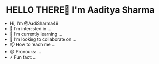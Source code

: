 <h1 align="center">HELLO THERE👋 I'm Aaditya Sharma</h1>




-  Hi, I’m @AadiSharma49
- 👀 I’m interested in ...
- 🌱 I’m currently learning ...
- 💞️ I’m looking to collaborate on ...
- 📫 How to reach me ...
- 😄 Pronouns: ...
- ⚡ Fun fact: ...

<!---
AadiSharma49/AadiSharma49 is a ✨ special ✨ repository because its `README.md` (this file) appears on your GitHub profile.
You can click the Preview link to take a look at your changes.
--->
